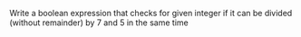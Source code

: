 Write a boolean expression that checks for given
integer if it can be divided (without remainder) by 7
and 5 in the same time
